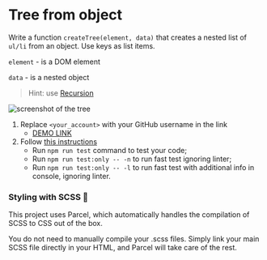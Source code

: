 # Tree from object
Write a function `createTree(element, data)` that creates a nested list of `ul/li` from an object. 
Use keys as list items. 

`element` - is a DOM element

`data` - is a nested object

> Hint: use [Recursion](https://javascript.info/recursion)

![screenshot of the tree](example/object-tree.png)

1. Replace `<your_account>` with your GitHub username in the link
    - [DEMO LINK](https://<your_account>.github.io/js_tree-from-object-DOM/)
2. Follow [this instructions](https://github.com/mate-academy/js_task-DOM-guideline)
    - Run `npm run test` command to test your code;
    - Run `npm run test:only -- -n` to run fast test ignoring linter;
    - Run `npm run test:only -- -l` to run fast test with additional info in console, ignoring linter.

### Styling with SCSS 🎨
This project uses Parcel, which automatically handles the compilation of SCSS to CSS out of the box.

You do not need to manually compile your .scss files. Simply link your main SCSS file directly in your HTML, and Parcel will take care of the rest.
